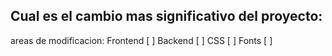 ## Cual es el cambio mas significativo del proyecto:

areas de modificacion:
Frontend [ ]
Backend [ ]
CSS [ ]
Fonts [ ]
